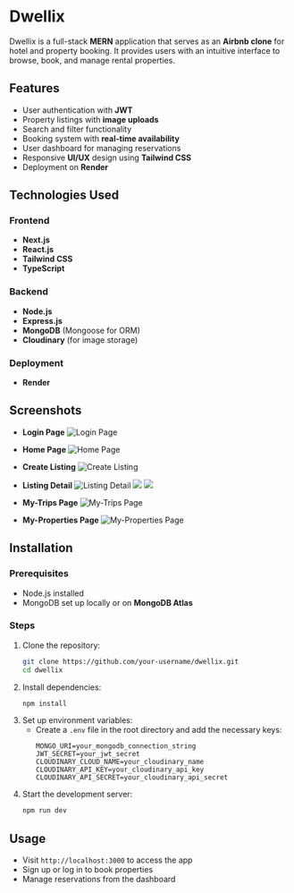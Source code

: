 # Dwellix

Dwellix is a full-stack **MERN** application that serves as an **Airbnb clone** for hotel and property booking. It provides users with an intuitive interface to browse, book, and manage rental properties.

## Features

- User authentication with **JWT**
- Property listings with **image uploads**
- Search and filter functionality
- Booking system with **real-time availability**
- User dashboard for managing reservations
- Responsive **UI/UX** design using **Tailwind CSS**
- Deployment on **Render**

## Technologies Used

### Frontend
- **Next.js**
- **React.js**
- **Tailwind CSS**
- **TypeScript**

### Backend
- **Node.js**
- **Express.js**
- **MongoDB** (Mongoose for ORM)
- **Cloudinary** (for image storage)

### Deployment
- **Render** 

## Screenshots
- **Login Page** 
![Login Page](https://res.cloudinary.com/dkk2rer7z/image/upload/v1740574001/samples/Screenshot_2025-02-26_180828_l5ucqz.png)



- **Home Page** 
![Home Page](https://res.cloudinary.com/dkk2rer7z/image/upload/v1740573906/samples/Screenshot_2025-02-26_180500_bhna8f.png)



- **Create Listing** 
![Create Listing](https://res.cloudinary.com/dkk2rer7z/image/upload/v1740573939/samples/Screenshot_2025-02-26_180634_zm6i2a.png)



- **Listing Detail** 
![Listing Detail](https://res.cloudinary.com/dkk2rer7z/image/upload/v1740573958/samples/Screenshot_2025-02-26_180710_gsobrb.png)
![](https://res.cloudinary.com/dkk2rer7z/image/upload/v1740573958/samples/Screenshot_2025-02-26_180728_hk7iym.png)
![](https://res.cloudinary.com/dkk2rer7z/image/upload/v1740573958/samples/Screenshot_2025-02-26_180744_bpo3rh.png)



- **My-Trips Page** 
![My-Trips Page](https://res.cloudinary.com/dkk2rer7z/image/upload/v1740573939/samples/Screenshot_2025-02-26_180611_xkoxdt.png)



- **My-Properties Page** 
![My-Properties Page](https://res.cloudinary.com/dkk2rer7z/image/upload/v1740573939/samples/Screenshot_2025-02-26_180611_xkoxdt.png)

## Installation

### Prerequisites
- Node.js installed
- MongoDB set up locally or on **MongoDB Atlas**

### Steps
1. Clone the repository:
   ```bash
   git clone https://github.com/your-username/dwellix.git
   cd dwellix
   ```
2. Install dependencies:
   ```bash
   npm install
   ```
3. Set up environment variables:
   - Create a `.env` file in the root directory and add the necessary keys:
     ```plaintext
     MONGO_URI=your_mongodb_connection_string
     JWT_SECRET=your_jwt_secret
     CLOUDINARY_CLOUD_NAME=your_cloudinary_name
     CLOUDINARY_API_KEY=your_cloudinary_api_key
     CLOUDINARY_API_SECRET=your_cloudinary_api_secret
     ```
4. Start the development server:
   ```bash
   npm run dev
   ```

## Usage
- Visit `http://localhost:3000` to access the app
- Sign up or log in to book properties
- Manage reservations from the dashboard



